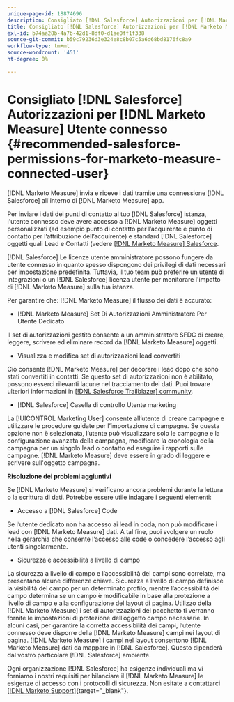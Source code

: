 ```yaml
---
unique-page-id: 18874696
description: Consigliato [!DNL Salesforce] Autorizzazioni per [!DNL Marketo Measure] Utente connesso - [!DNL Marketo Measure] - Documentazione del prodotto
title: Consigliato [!DNL Salesforce] Autorizzazioni per [!DNL Marketo Measure] Utente connesso
exl-id: b74aa28b-4a7b-42d1-8df0-d1ae0ff1f338
source-git-commit: b59c79236d3e324e8c8b07c5a6d68bd8176fc8a9
workflow-type: tm+mt
source-wordcount: '451'
ht-degree: 0%

---
```


# Consigliato [!DNL Salesforce] Autorizzazioni per [!DNL Marketo Measure] Utente connesso {#recommended-salesforce-permissions-for-marketo-measure-connected-user}

[!DNL Marketo Measure] invia e riceve i dati tramite una connessione [!DNL Salesforce] all&#39;interno di [!DNL Marketo Measure] app.

Per inviare i dati dei punti di contatto al tuo [!DNL Salesforce] istanza, l&#39;utente connesso deve avere accesso a [!DNL Marketo Measure] oggetti personalizzati (ad esempio punto di contatto per l’acquirente e punto di contatto per l’attribuzione dell’acquirente) e standard [!DNL Salesforce] oggetti quali Lead e Contatti (vedere [[!DNL Marketo Measure] Salesforce](/help/configuration-and-setup/marketo-measure-and-salesforce/how-marketo-measure-and-salesforce-interact.md).

[!DNL Salesforce] Le licenze utente amministratore possono fungere da utente connesso in quanto spesso dispongono dei privilegi di dati necessari per impostazione predefinita. Tuttavia, il tuo team può preferire un utente di integrazioni o un [!DNL Salesforce] licenza utente per monitorare l&#39;impatto di [!DNL Marketo Measure] sulla tua istanza.

Per garantire che: [!DNL Marketo Measure] il flusso dei dati è accurato:

* [!DNL Marketo Measure] Set Di Autorizzazioni Amministratore Per Utente Dedicato

Il set di autorizzazioni gestito consente a un amministratore SFDC di creare, leggere, scrivere ed eliminare record da [!DNL Marketo Measure] oggetti.

* Visualizza e modifica set di autorizzazioni lead convertiti

Ciò consente [!DNL Marketo Measure] per decorare i lead dopo che sono stati convertiti in contatti. Se questo set di autorizzazioni non è abilitato, possono esserci rilevanti lacune nel tracciamento dei dati. Puoi trovare ulteriori informazioni in [[!DNL Salesforce Trailblazer] community](https://help.salesforce.com/articleView?id=leads_view_edit_converted.htm&amp;type=5).

* [!DNL Salesforce] Casella di controllo Utente marketing

La [!UICONTROL Marketing User] consente all’utente di creare campagne e utilizzare le procedure guidate per l’importazione di campagne. Se questa opzione non è selezionata, l’utente può visualizzare solo le campagne e la configurazione avanzata della campagna, modificare la cronologia della campagna per un singolo lead o contatto ed eseguire i rapporti sulle campagne. [!DNL Marketo Measure] deve essere in grado di leggere e scrivere sull&#39;oggetto campagna.

**Risoluzione dei problemi aggiuntivi**

Se [!DNL Marketo Measure] si verificano ancora problemi durante la lettura o la scrittura di dati. Potrebbe essere utile indagare i seguenti elementi:

* Accesso a [!DNL Salesforce] Code

Se l’utente dedicato non ha accesso ai lead in coda, non può modificare i lead con [!DNL Marketo Measure] dati. A tal fine, puoi svolgere un ruolo nella gerarchia che consente l’accesso alle code o concedere l’accesso agli utenti singolarmente.

* Sicurezza e accessibilità a livello di campo

La sicurezza a livello di campo e l’accessibilità dei campi sono correlate, ma presentano alcune differenze chiave. Sicurezza a livello di campo definisce la visibilità del campo per un determinato profilo, mentre l’accessibilità del campo determina se un campo è modificabile in base alla protezione a livello di campo e alla configurazione del layout di pagina. Utilizzo della [!DNL Marketo Measure] i set di autorizzazioni del pacchetto ti verranno fornite le impostazioni di protezione dell’oggetto campo necessarie. In alcuni casi, per garantire la corretta accessibilità dei campi, l’utente connesso deve disporre della [!DNL Marketo Measure] campi nei layout di pagina. [!DNL Marketo Measure] i campi nel layout consentono [!DNL Marketo Measure] dati da mappare in [!DNL Salesforce]. Questo dipenderà dal vostro particolare [!DNL Salesforce] ambiente.

Ogni organizzazione [!DNL Salesforce] ha esigenze individuali ma vi forniamo i nostri requisiti per bilanciare il [!DNL Marketo Measure] le esigenze di accesso con i protocolli di sicurezza. Non esitate a contattarci [[!DNL Marketo Support]](https://nation.marketo.com/t5/support/ct-p/Support){target="_blank"}.

